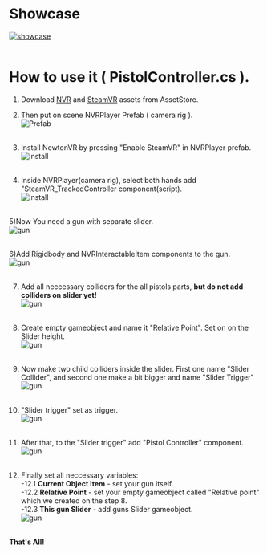 # Showcase
<a href="https://www.youtube.com/watch?v=TuSBAilQUN4">![showcase](http://dl3.joxi.net/drive/2018/01/30/0005/1731/378563/63/eb51a70308.jpg)</a> <br><br>

# How to use it ( PistolController.cs ).
1) Download <a href="https://assetstore.unity.com/packages/tools/newtonvr-75712">NVR</a> and <a href="https://assetstore.unity.com/packages/templates/systems/steamvr-plugin-32647">SteamVR</a> assets from AssetStore.

2) Then put on scene NVRPlayer Prefab ( camera rig ).<br>
![Prefab](http://dl4.joxi.net/drive/2018/01/30/0005/1731/378563/63/99aa43ea0c.jpg)<br><br>

3) Install NewtonVR by pressing "Enable SteamVR" in NVRPlayer prefab. <br>
![install](http://dl4.joxi.net/drive/2018/01/30/0005/1731/378563/63/295ebdc043.jpg)<br><br>

4) Inside NVRPlayer(camera rig), select both hands add "SteamVR_TrackedController component(script). <br>
![install](http://dl4.joxi.net/drive/2018/01/30/0005/1731/378563/63/a421820fa4.jpg)<br><br>

5)Now You need a gun with separate slider.<br>
![gun](http://dl3.joxi.net/drive/2018/01/30/0005/1731/378563/63/8afadb97d2.jpg)<br><br>

6)Add Rigidbody and NVRInteractableItem components to the gun.<br>
![gun](http://dl4.joxi.net/drive/2018/01/30/0005/1731/378563/63/5897b84d15.jpg)<br><br>

7) Add all neccessary colliders for the all pistols parts, <b>but do not add colliders on slider yet!</b><br>
![gun](http://dl4.joxi.net/drive/2018/01/30/0005/1731/378563/63/3cd6f5d377.jpg)<br><br>

8) Create empty gameobject and name it "Relative Point". Set on on the Slider height.<br>
![gun](http://dl3.joxi.net/drive/2018/01/30/0005/1731/378563/63/23f423351a.jpg)<br><br>

9) Now make two child colliders inside the slider. First one name "Slider Collider", and second one make a bit bigger and name "Slider Trigger"<br>
![gun](http://dl4.joxi.net/drive/2018/01/30/0005/1731/378563/63/7158192523.jpg)<br><br>

10) "Slider trigger" set as trigger.<br>
![gun](http://dl4.joxi.net/drive/2018/01/30/0005/1731/378563/63/ada10ef192.jpg)<br><br>

11) After that, to the "Slider trigger" add "Pistol Controller" component.<br>
![gun](http://dl4.joxi.net/drive/2018/01/30/0005/1731/378563/63/e6184f1469.jpg)<br><br>

12) Finally set all neccessary variables:<br>
-12.1 <b>Current Object Item</b> - set your gun itself.<br>
-12.2 <b>Relative Point</b> - set your empty gameobject called "Relative point" which we created on the step 8.<br>
-12.3 <b>This gun Slider</b> - add guns Slider gameobject.<br>
![gun](http://dl3.joxi.net/drive/2018/01/30/0005/1731/378563/63/595fb1035f.jpg)<br><br>

<b> That's All! </b>

